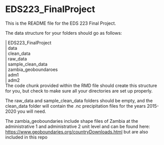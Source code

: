 # EDS223_FinalProject

This is the README file for the EDS 223 Final Project.   
  
The data structure for your folders should go as follows:  
  
| EDS223_FinalProject  
   | data  
    | clean_data  
    | raw_data  
    | sample_clean_data  
    | zambia_geoboundaroes  
      | adm1  
      | adm2  
The code chunk provided within the RMD file should create this structure for you, but check to make sure all your directories are set up properly.  
  
The raw_data and sample_clean_data folders should be empty, and the clean_data folder will contain the .nc precipitation files for the years 2015-2020 you will need.   
  
The zambia_geoboundaries include shape files of Zambia at the administrative 1 and administrative 2 unit level and can be found here: https://www.geoboundaries.org/countryDownloads.html but are also included in this repo  

